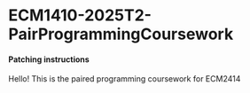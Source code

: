 # ECM1410-2025T2-PairProgrammingCoursework

#### Patching instructions

Hello! This is the paired programming coursework for ECM2414


